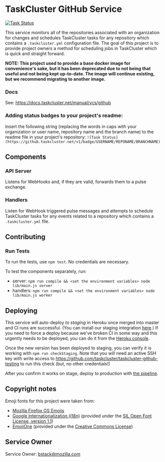 TaskCluster GitHub Service
==========================
[![Task Status](https://github.taskcluster.net/v1/repository/taskcluster/taskcluster-github/master/badge.svg)](https://github.taskcluster.net/v1/repository/taskcluster/taskcluster-github/master/latest)


This service monitors all of the repositories associated with an organization for changes and schedules TaskCluster tasks for any repository which contains a `.taskcluster.yml` configuration file. The goal of this project is to provide project owners a method for scheduling jobs in TaskCluster which is quick and straight forward.

**NOTE: This project used to provide a base docker image for convenience's sake, but it has been deprecated due to not being that useful and not being kept up-to-date. The image will continue existing, but we recommend migrating to another image.**

### Docs
See: https://docs.taskcluster.net/manual/vcs/github

### Adding status badges to your project's readme:
Insert the following string (replacing the words in caps with your organization or user name, repository name and the branch name) to the readme file in your project's repository:
`![Task Status](https://github.taskcluster.net/v1/badge/USERNAME/REPONAME/BRANCHNAME)`


## Components

### API Server
Listens for WebHooks and, if they are valid, forwards them to a pulse exchange.

### Handlers
Listen for WebHook triggered pulse messages and attempts to schedule TaskCluster tasks for any events related to a repository which contains a `.taskcluster.yml` file.

## Contributing

### Run Tests
To run the tests, use `npm test`.  No credentials are necessary.

To test the components separately, run:
- server: `npm run compile && <set the environment variables> node lib/main.js server`
- handlers: `npm run compile && <set the environment variables> node lib/main.js worker`

## Deploying

This service will auto-deploy *to staging* in Heroku once merged into master
and CI runs are successful. (You can install our staging integration [here](https://github.com/integration/taskcluster-staging).) If you need to force a deploy because we've broken
CI in some way and this urgently needs to be deployed, you can do it from the
[Heroku
console](https://dashboard-preview.heroku.com/apps/taskcluster-github/deploy/github).

Once the new version has been deployed to staging, you can verify it is working
with `npm run checkStaging`.  Note that you will need an active SSH key with
write access to https://github.com/taskcluster/taskcluster-github-testing to
run this check (but, no other credentials!)

After you confirm it works on stage, deploy to production with [the
pipeline](https://dashboard.heroku.com/pipelines/b867da9f-e443-4ddd-b8b1-2209532897b4).

## Copyright notes
Emoji fonts for this project were taken from:
- [Mozilla Firefox OS Emojis](https://github.com/mozilla/fxemoji)
- [Google Internationalization (i18n)](https://github.com/googlei18n/noto-emoji) (provided under the [SIL Open Font License, version 1.1](https://github.com/googlei18n/noto-emoji/blob/master/fonts/LICENSE))
- [EmojiOne](http://emojione.com/) (provided under the [Creative Commons License](http://emojione.com/licensing/))

## Service Owner

Service Owner: bstack@mozilla.com
